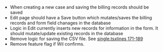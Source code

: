   - When creating a new case and saving the billing records should be saved
  - Edit page should have a Save button which mutates/saves the billing records and form field chanages in the database
  - Logic in Edit currently inserts new records for information in the form.  It should mutate/update existing records in the database
  - Remove logic for saving the CSV file.  See [single.tsxlines 171-189](https://github.com/codeforboston/home-energy-analysis-tool/blob/main/heat-stack/app/routes/_heat%2B/single.tsx#L171-L189)
  - Remove feature flag if Wil confirms.  
